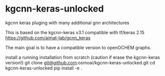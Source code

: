 # kgcnn-keras-unlocked
kgcnn keras pluging with many additional gnn architectures

This is based on the kgcnn-keras v3.1 compatible with tf/keras 2.15 https://github.com/aimat-lab/gcnn_keras

The main goal is to have a compatible version to openOCHEM graphs.


install a running installation from scratch (caution if erase the kgcnn-keras version!)
git clone git@github.com:osmoai/kgcnn-keras-unlocked.git
cd kgcnn-keras-unlocked
pip install -e .
